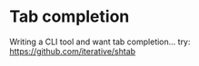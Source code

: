 # Tab completion

Writing a CLI tool and want tab completion... try: <https://github.com/iterative/shtab>
